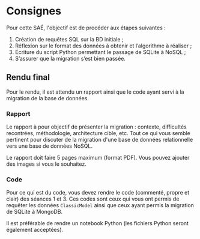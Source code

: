 # Consignes

Pour cette SAÉ, l'objectif est de procéder aux étapes suivantes : 

1. Création de requêtes SQL sur la BD initiale ;
2. Réflexion sur le format des données à obtenir et l’algorithme à réaliser ;
3. Écriture du script Python permettant le passage de SQLite à NoSQL ;
4. S’assurer que la migration s’est bien passée.

## Rendu final

Pour le rendu, il est attendu un rapport ainsi que le code ayant servi à la migration de la base de données.

### Rapport

Le rapport à pour objectif de présenter la migration : contexte, difficultés recontrées, méthodologie, architecture cible, etc. Tout ce qui vous semble pertinent pour discuter de la migration d'une base de données relationnelle vers une base de données NoSQL.

Le rapport doit faire 5 pages maximum (format PDF). Vous pouvez ajouter des images si vous le souhaitez.

### Code

Pour ce qui est du code, vous devez rendre le code (commenté, propre et clair) des séances 1 et 3. Ces codes sont ceux qui vous ont permis de requêter les données `ClassicModel` ainsi que ceux ayant permis la migration de SQLite à MongoDB.

Il est préférable de rendre un notebook Python (les fichiers Python seront également acceptées).